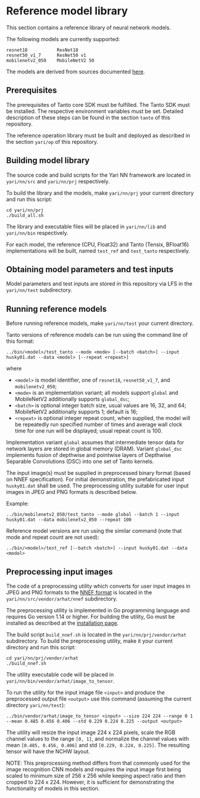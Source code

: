 
# Reference model library

This section contains a reference library of neural network models.

The following models are currently supported:

```
resnet18           ResNet18
resnet50_v1_7      ResNet50 v1
mobilenetv2_050    MobileNetV2 50
```

The models are derived from sources documented [here](./MODELS.md).


## Prerequisites

The prerequisites of Tanto core SDK must be fulfilled.
The Tanto SDK must be installed.
The respective environment variables must be set.
Detailed description of these steps can be found in the section `tanto` of this repository.

The reference operation library must be built and deployed as described
in the section `yari/op` of this repository.


## Building model library

The source code and build scripts for the Yari NN framework are located 
in `yari/nn/src` and `yari/nn/prj` respectively.

To build the library and the models, make  `yari/nn/prj` your current directory and run this script:

```
cd yari/nn/prj
./build_all.sh
```

The library and executable files will be placed in `yari/nn/lib` and `yari/nn/bin` respectively.

For each model, the reference (CPU, Float32) and Tanto (Tensix, BFloat16) implementations will be built, 
named `test_ref` and `test_tanto` respectively.


## Obtaining model parameters and test inputs

Model parameters and test inputs are stored in this repository via LFS
in the `yari/nn/test` subdirectory.


## Running reference models

Before running reference models, make `yari/nn/test` your current directory.

Tanto versions of reference models can be run using the command line of this format:

```
../bin/<model>/test_tanto --mode <mode> [--batch <batch>] --input husky01.dat --data <model> [--repeat <repeat>]
```

where

- `<model>` is model identifier, one of `resnet18`, `resnet50_v1_7`, and `mobilenetv2_050`;
- `<mode>` is an implementation variant; all models support `global` and 
MobileNetV2 additionally supports `global_dsc`;
- `<batch>` is optional integer batch size, usual values are 16, 32, and 64; 
MobileNetV2 additionally supports 1; default is 16;
- `<repeat>` is optional integer repeat count, when supplied, 
the model will be repeatedly run specified number of times and 
average wall clock time for one run will be displayed; usual repeat count is 100.

Implementation variant `global` assumes that intermediate tensor data for network layers 
are stored in global memory (DRAM). Variant `global_dsc` implements fusion of depthwise and 
pointwise layers of Depthwise Separable Convolutions (DSC) into one set of Tanto kernels.

The input image(s) must be supplied in preprocessed binary format (based on NNEF specification). 
For initial demonstration, the prefabricated input `husky01.dat` shall be used. 
The preprocessing utility suitable for user input images in JPEG and PNG formats
is described below. 

Example:

```
../bin/mobilenetv2_050/test_tanto --mode global --batch 1 --input husky01.dat --data mobilenetv2_050 --repeat 100
```

Reference model versions are run using the similar command (note that mode and repeat count are not used):

```
../bin/<model>/test_ref [--batch <batch>] --input husky01.dat --data <model>
```


## Preprocessing input images

The code of a preprocessing utility which converts for user input images in JPEG and PNG formats
to the [NNEF format](https://www.khronos.org/nnef) is located in 
the `yari/nn/src/vendor/arhat/nnef` subdirectory.

The preprocessing utility is implemented in Go programming language and requires Go version 1.14 or higher.
For building the utility, Go must be installed as described at the [installation page](https://go.dev/doc/install).

The build script `build_nnef.sh` is located in the `yari/nn/prj/vendor/arhat` subdirectory.
To build the preprocessing utility, make it your current directory and run this script:

```
cd yari/nn/prj/vendor/arhat
./build_nnef.sh
```

The utility executable code will be placed in `yari/nn/bin/vendor/arhat/image_to_tensor`.

To run the utility for the input image file `<input>` and produce the preprocessed
output file `<output>` use this command (assuming the current directory `yari/nn/test`):

```
../bin/vendor/arhat/image_to_tensor <input> --size 224 224 --range 0 1 --mean 0.485 0.456 0.406 --std 0.229 0.224 0.225 --output <output>
```

The utility will resize the input image 224 x 224 pixels, scale the RGB channel values to the range
`[0, 1]`, and normalize the channel values with mean `[0.485, 0.456, 0.406]` and std `[0.229, 0.224, 0.225]`.
The resulting tensor will have the NCHW layout.

NOTE: This preprocessing method differs from that commonly used for the image recognition
CNN models and requires the input image first being scaled to minimum size of 256 x 256 while 
keeping aspect ratio and then cropped to 224 x 224. However, it is sufficient for demonstrating 
the functionality of models in this section.



